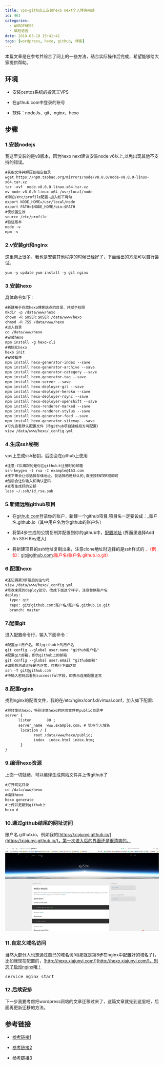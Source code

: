 ```yaml
---
title: vps+github上安装hexo next个人博客网站
id: 463
categories:
  - WORDPRESS
  - 编程语言
date: 2018-03-18 15:41:42
tags: [wordpress, hexo, github, 博客]
---
```


本篇文章是在参考并综合了网上的一些方法，结合实际操作后完成，希望能够给大家提供帮助。

## 环境

+ 安装centos系统的搬瓦工VPS

+ 在github.com中登录的账号

+ 软件：nodeJs、git、nginx、hexo 

<!--more-->

## 步骤

### 1.安装nodejs
我这里安装的是v8版本，因为hexo next建议安装node v6以上,以免出现其他不支持的错误。
``` shell
#获取文件并解压到指定目录
wget https://npm.taobao.org/mirrors/node/v8.0.0/node-v8.0.0-linux-x64.tar.xz
tar -xvf  node-v8.0.0-linux-x64.tar.xz
mv node-v8.0.0-linux-x64 /usr/local/node
#添加/etc/profile配置-加入如下两句
export NODE_HOME=/usr/local/node
export PATH=$NODE_HOME/bin:$PATH
#使设置生效
source /etc/profile
#验证版本
node -v
npm -v
```

### 2.v安装git和nginx
这里网上很多，我也是安装其他程序的时候已经好了，下面给出的方法可以自行尝试。
``` shell 
yum -y update yum install -y git nginx
```

### 3.安装hexo
具体命令如下：
``` shell 
#新建用于存放hexo博客站点的目录，并赋予权限
mkdir -p /data/www/hexo
chown -R $USER:$USER /data/www/hexo
chmod -R 755 /data/www/hexo
#进入目录
cd /data/www/hexo
#安装hexo
npm install -g hexo-cli
#初始化hexo
hexo init
#安装插件
npm install hexo-generator-index --save
npm install hexo-generator-archive --save
npm install hexo-generator-category --save
npm install hexo-generator-tag --save
npm install hexo-server --save
npm install hexo-deployer-git --save
npm install hexo-deployer-heroku --save
npm install hexo-deployer-rsync --save
npm install hexo-deployer-openshift --save
npm install hexo-renderer-marked --save
npm install hexo-renderer-stylus --save
npm install hexo-generator-feed --save
npm install hexo-generator-sitemap --save
#可先查看默认配置文件（待github项目建成后方可配置）
view /data/www/hexo/_config.yml
```

### 4.生成ssh秘钥
vps上生成ssh秘钥，后面会在github上使用
``` shell
#注意-C后面跟的是你在github上注册时的邮箱
ssh-keygen -t rsa -C example@163.com
#接下来会让你选择存储地址，我选择的是默认的,直接按ENTER键即可
#然后会让你输入和确认密码
#查看生成好的公钥
less ~/.ssh/id_rsa.pub
```

### 5.新建远程github项目

+ 在[github.com](http://github.com)登录你的账户，新建一个github项目,项目名一定要设成：_账户名.github.io（其中用户名为你github的账户名）

+ 将第4步生成的公钥复制并配置到你的github中，[配置地址](https://github.com/settings/ssh) (界面里选择Add An SSH Key进入)

+ 将新建项目的ssh地址复制出来，注意clone地址时选择的是ssh样式的 <span style="color: #ff0000;">_（例如：git@github.com:账户名/账户名.github.io.git）

### 6.配置hexo

``` text 
#还记得第3步最后的这句吗
view /data/www/hexo/_config.yml
#修改末尾的deploy部分，改成下面这个样子，注意替换账户名
deploy:
  type: git
  repo: git@github.com:账户名/账户名.github.io.git
  branch: master
```

### 7.配置git
进入配置命令行，输入下面命令：
```shell 
#配置git用户名，即为github上的用户名
git config --global user.name "github用户名"
#配置git邮箱，即为github上的邮箱
git config --global user.email "github邮箱"
#如果想测试连接是否正常，可执行下面这句
ssh -T git@github.com
#待输入密码后看到successful字段，即表示连接配置正常
```

### 8.配置nginx
找到nginx的配置文件，我的在/etc/nginx/conf.d/virtual.conf，加入如下配置:
``` text 
#将转发给hexo，特别注意hexo的网页文件在public目录中
server {
      listen       80 ;
      server_name  www.example.com; # 填写个人域名
       location / {
             root /data/www/hexo/public;
             index  index.html index.htm;
       }      
}
```

### 9.编译hexo资源
上面一切就绪，可以编译生成网站文件并上传github了
``` shell 
#打开网站目录
cd /data/www/hexo
#编译hexo
hexo generate
#上传并更新到github上
hexo d
```

### 10.通过github结尾的网址访问
账户名.github.io，例如我的[https://xiajunyi.github.io/](https://xiajunyi.github.io/)，第一次进入后的界面还是很清爽的。

![](/img/xjy/hexoSimple1.jpg)

### 11.自定义域名访问
当然大部分人也想通过自己的域名访问(那就是第8步在nginx中配置好的域名了)，比如我现在配置的，[http://hexo.xiajunyi.com/](http://hexo.xiajunyi.com/)，别忘了启动nginx哦！
<pre class="lang:sh decode:true">service nginx start</pre>

### 12.后续安排
下一步我要考虑把wordpress网站的文章迁移过来了，这篇文章就先到这里吧，后面再更新迁移的方法。

## 参考链接
+ [参考链接1](https://www.jianshu.com/p/0823e387c019)

+ [参考链接2](https://www.jianshu.com/p/31eb5c754c01)

+ [参考链接3](https://segmentfault.com/a/1190000010680022)